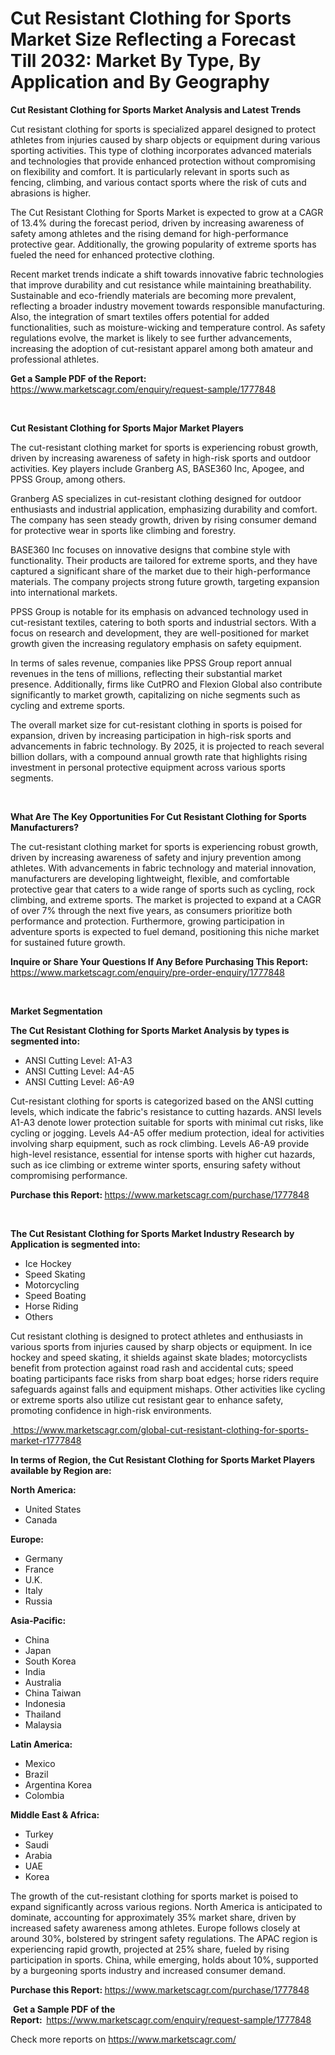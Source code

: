 <p><h1>Cut Resistant Clothing for Sports Market Size Reflecting a Forecast Till 2032: Market By Type, By Application and By Geography</h1></p><p><strong>Cut Resistant Clothing for Sports Market Analysis and Latest Trends</strong></p>
<p><p>Cut resistant clothing for sports is specialized apparel designed to protect athletes from injuries caused by sharp objects or equipment during various sporting activities. This type of clothing incorporates advanced materials and technologies that provide enhanced protection without compromising on flexibility and comfort. It is particularly relevant in sports such as fencing, climbing, and various contact sports where the risk of cuts and abrasions is higher.</p><p>The Cut Resistant Clothing for Sports Market is expected to grow at a CAGR of 13.4% during the forecast period, driven by increasing awareness of safety among athletes and the rising demand for high-performance protective gear. Additionally, the growing popularity of extreme sports has fueled the need for enhanced protective clothing.</p><p>Recent market trends indicate a shift towards innovative fabric technologies that improve durability and cut resistance while maintaining breathability. Sustainable and eco-friendly materials are becoming more prevalent, reflecting a broader industry movement towards responsible manufacturing. Also, the integration of smart textiles offers potential for added functionalities, such as moisture-wicking and temperature control. As safety regulations evolve, the market is likely to see further advancements, increasing the adoption of cut-resistant apparel among both amateur and professional athletes.</p></p>
<p><strong>Get a Sample PDF of the Report:&nbsp;</strong> <a href="https://www.marketscagr.com/enquiry/request-sample/1777848?utm_campaign=2202&utm_medium=2&utm_source=Github&utm_content=ia&utm_term=09022025&utm_id=cut-resistant-clothing-for-sports">https://www.marketscagr.com/enquiry/request-sample/1777848</a></p>
<p>&nbsp;</p>
<p><strong>Cut Resistant Clothing for Sports Major Market Players</strong></p>
<p><p>The cut-resistant clothing market for sports is experiencing robust growth, driven by increasing awareness of safety in high-risk sports and outdoor activities. Key players include Granberg AS, BASE360 Inc, Apogee, and PPSS Group, among others.</p><p>Granberg AS specializes in cut-resistant clothing designed for outdoor enthusiasts and industrial application, emphasizing durability and comfort. The company has seen steady growth, driven by rising consumer demand for protective wear in sports like climbing and forestry.</p><p>BASE360 Inc focuses on innovative designs that combine style with functionality. Their products are tailored for extreme sports, and they have captured a significant share of the market due to their high-performance materials. The company projects strong future growth, targeting expansion into international markets.</p><p>PPSS Group is notable for its emphasis on advanced technology used in cut-resistant textiles, catering to both sports and industrial sectors. With a focus on research and development, they are well-positioned for market growth given the increasing regulatory emphasis on safety equipment.</p><p>In terms of sales revenue, companies like PPSS Group report annual revenues in the tens of millions, reflecting their substantial market presence. Additionally, firms like CutPRO and Flexion Global also contribute significantly to market growth, capitalizing on niche segments such as cycling and extreme sports.</p><p>The overall market size for cut-resistant clothing in sports is poised for expansion, driven by increasing participation in high-risk sports and advancements in fabric technology. By 2025, it is projected to reach several billion dollars, with a compound annual growth rate that highlights rising investment in personal protective equipment across various sports segments.</p></p>
<p>&nbsp;</p>
<p><strong>What Are The Key Opportunities For Cut Resistant Clothing for Sports Manufacturers?</strong></p>
<p><p>The cut-resistant clothing market for sports is experiencing robust growth, driven by increasing awareness of safety and injury prevention among athletes. With advancements in fabric technology and material innovation, manufacturers are developing lightweight, flexible, and comfortable protective gear that caters to a wide range of sports such as cycling, rock climbing, and extreme sports. The market is projected to expand at a CAGR of over 7% through the next five years, as consumers prioritize both performance and protection. Furthermore, growing participation in adventure sports is expected to fuel demand, positioning this niche market for sustained future growth.</p></p>
<p><strong>Inquire or Share Your Questions If Any Before Purchasing This Report:</strong> <a href="https://www.marketscagr.com/enquiry/pre-order-enquiry/1777848?utm_campaign=2202&utm_medium=2&utm_source=Github&utm_content=ia&utm_term=09022025&utm_id=cut-resistant-clothing-for-sports">https://www.marketscagr.com/enquiry/pre-order-enquiry/1777848</a></p>
<p>&nbsp;</p>
<p><strong>Market Segmentation</strong></p>
<p><strong>The Cut Resistant Clothing for Sports Market Analysis by types is segmented into:</strong></p>
<p><ul><li>ANSI Cutting Level: A1-A3</li><li>ANSI Cutting Level: A4-A5</li><li>ANSI Cutting Level: A6-A9</li></ul></p>
<p><p>Cut-resistant clothing for sports is categorized based on the ANSI cutting levels, which indicate the fabric's resistance to cutting hazards. ANSI levels A1-A3 denote lower protection suitable for sports with minimal cut risks, like cycling or jogging. Levels A4-A5 offer medium protection, ideal for activities involving sharp equipment, such as rock climbing. Levels A6-A9 provide high-level resistance, essential for intense sports with higher cut hazards, such as ice climbing or extreme winter sports, ensuring safety without compromising performance.</p></p>
<p><strong>Purchase this Report:&nbsp;</strong><a href="https://www.marketscagr.com/purchase/1777848?utm_campaign=2202&utm_medium=2&utm_source=Github&utm_content=ia&utm_term=09022025&utm_id=cut-resistant-clothing-for-sports">https://www.marketscagr.com/purchase/1777848</a></p>
<p>&nbsp;</p>
<p><strong>The Cut Resistant Clothing for Sports Market Industry Research by Application is segmented into:</strong></p>
<p><ul><li>Ice Hockey</li><li>Speed Skating</li><li>Motorcycling</li><li>Speed Boating</li><li>Horse Riding</li><li>Others</li></ul></p>
<p><p>Cut resistant clothing is designed to protect athletes and enthusiasts in various sports from injuries caused by sharp objects or equipment. In ice hockey and speed skating, it shields against skate blades; motorcyclists benefit from protection against road rash and accidental cuts; speed boating participants face risks from sharp boat edges; horse riders require safeguards against falls and equipment mishaps. Other activities like cycling or extreme sports also utilize cut resistant gear to enhance safety, promoting confidence in high-risk environments.</p></p>
<p><a href="https://www.marketscagr.com/global-cut-resistant-clothing-for-sports-market-r1777848?utm_campaign=2202&utm_medium=2&utm_source=Github&utm_content=ia&utm_term=09022025&utm_id=cut-resistant-clothing-for-sports">&nbsp;https://www.marketscagr.com/global-cut-resistant-clothing-for-sports-market-r1777848</a></p>
<p><strong>In terms of Region, the Cut Resistant Clothing for Sports Market Players available by Region are:</strong></p>
<p>
    <p> <strong> North America: </strong>
        <ul>
            <li>United States</li>
            <li>Canada</li>
        </ul>
        </p> 
    <p> <strong> Europe: </strong>
        <ul>
            <li>Germany</li>
            <li>France</li>
            <li>U.K.</li>
            <li>Italy</li>
            <li>Russia</li>
        </ul>
        </p> 
    <p> <strong> Asia-Pacific: </strong>
        <ul>
            <li>China</li>
            <li>Japan</li>
            <li>South Korea</li>
            <li>India</li>
            <li>Australia</li>
            <li>China Taiwan</li>
            <li>Indonesia</li>
            <li>Thailand</li>
            <li>Malaysia</li>
        </ul>
        </p> 
    <p> <strong> Latin America: </strong>
        <ul>
            <li>Mexico</li>
            <li>Brazil</li>
            <li>Argentina Korea</li>
            <li>Colombia</li>
        </ul>
        </p> 
    <p> <strong> Middle East & Africa: </strong>
        <ul>
            <li>Turkey</li>
            <li>Saudi</li>
            <li>Arabia</li>
            <li>UAE</li>
            <li>Korea</li>
        </ul>
    </p>
    </p>
<p><p>The growth of the cut-resistant clothing for sports market is poised to expand significantly across various regions. North America is anticipated to dominate, accounting for approximately 35% market share, driven by increased safety awareness among athletes. Europe follows closely at around 30%, bolstered by stringent safety regulations. The APAC region is experiencing rapid growth, projected at 25% share, fueled by rising participation in sports. China, while emerging, holds about 10%, supported by a burgeoning sports industry and increased consumer demand.</p></p>
<p><strong>Purchase this Report: </strong><a href="https://www.marketscagr.com/purchase/1777848?utm_campaign=2202&utm_medium=2&utm_source=Github&utm_content=ia&utm_term=09022025&utm_id=cut-resistant-clothing-for-sports">https://www.marketscagr.com/purchase/1777848</a></p>
<p>&nbsp;<strong>Get a Sample PDF of the Report:&nbsp;&nbsp;</strong><a href="https://www.marketscagr.com/enquiry/request-sample/1777848?utm_campaign=2202&utm_medium=2&utm_source=Github&utm_content=ia&utm_term=09022025&utm_id=cut-resistant-clothing-for-sports">https://www.marketscagr.com/enquiry/request-sample/1777848</a></p>
<p><strong></strong></p>
<p>Check more reports on <a href="https://www.marketscagr.com/?utm_campaign=2202&utm_medium=2&utm_source=Github&utm_content=ia&utm_term=09022025&utm_id=cut-resistant-clothing-for-sports">https://www.marketscagr.com/</a></p>
